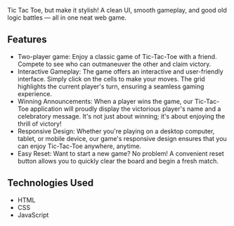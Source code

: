 Tic Tac Toe, but make it stylish! A clean UI, smooth gameplay, and good old logic battles — all in one neat web game.
## Features

- Two-player game: Enjoy a classic game of Tic-Tac-Toe with a friend. Compete to see who can outmaneuver the other and claim victory.
- Interactive Gameplay: The game offers an interactive and user-friendly interface. Simply click on the cells to make your moves. The grid highlights the current player's turn, ensuring a seamless gaming experience.
- Winning Announcements: When a player wins the game, our Tic-Tac-Toe application will proudly display the victorious player's name and a celebratory message. It's not just about winning; it's about enjoying the thrill of victory!
- Responsive Design: Whether you're playing on a desktop computer, tablet, or mobile device, our game's responsive design ensures that you can enjoy Tic-Tac-Toe anywhere, anytime.
- Easy Reset: Want to start a new game? No problem! A convenient reset button allows you to quickly clear the board and begin a fresh match.

## Technologies Used

- HTML
- CSS
- JavaScript 
